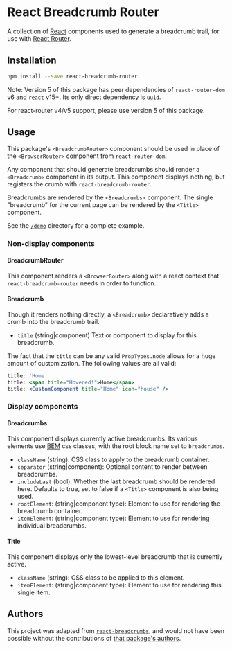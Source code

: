 # React Breadcrumb Router

A collection of [React][1] components used to generate a breadcrumb trail, for use with [React Router][2].

## Installation

```sh
npm install --save react-breadcrumb-router
```

Note: Version 5 of this package has peer dependencies of `react-router-dom` v6 and `react` v15+.
Its only direct dependency is `uuid`.

For react-router v4/v5 support, please use version 5 of this package.

## Usage

This package's `<BreadcrumbRouter>` component should be used in place of the
`<BrowserRouter>` component from `react-router-dom`.

Any component that should generate breadcrumbs should render a `<Breadcrumb>` component in its
output. This component displays nothing, but registers the crumb with `react-breadcrumb-router`.

Breadcrumbs are rendered by the `<Breadcrumbs>` component. The single "breadcrumb"
for the current page can be rendered by the `<Title>` component.

See the [`/demo`][3] directory for a complete example.

### Non-display components

#### BreadcrumbRouter

This component renders a `<BrowserRouter>` along with a react context that
`react-breadcrumb-router` needs in order to function.

#### Breadcrumb

Though it renders nothing directly, a `<Breadcrumb>` declaratively adds a crumb into the breadcrumb trail.

- `title` (string|component) Text or component to display for this breadcrumb.

The fact that the `title` can be any valid `PropTypes.node` allows for a huge
amount of customization. The following values are all valid:

``` jsx
title: 'Home'
title: <span title="Hovered!">Home</span>
title: <CustomComponent title="Home" icon="house" />
```

### Display components

#### Breadcrumbs

This component displays currently active breadcrumbs. Its various elements use [BEM][6] css classes,
with the root block name set to `breadcrumbs`.

- `className` (string): CSS class to apply to the breadcrumb container.
- `separator` (string|component): Optional content to render between breadcrumbs.
- `includeLast` (bool): Whether the last breadcrumb should be rendered here. Defaults to true, set to false if a `<Title>` component is also being used.
- `rootElement`: (string|component type): Element to use for rendering the breadcrumb container.
- `itemElement`: (string|component type): Element to use for rendering individual breadcrumbs.
  
#### Title

This component displays only the lowest-level breadcrumb that is currently active.

- `className` (string): CSS class to be applied to this element.
- `itemElement`: (string|component type): Element to use for rendering this single item.

## Authors

This project was adapted from [`react-breadcrumbs`][4], and would not have been possible without the contributions of [that package's authors][5].

[1]: https://facebook.github.io/react
[2]: https://github.com/rackt/react-router
[3]: https://github.com/FTWinston/react-breadcrumb-router/tree/master/demo
[4]: https://github.com/svenanders/react-breadcrumbs
[5]: https://github.com/svenanders/react-breadcrumbs/tree/master/AUTHORS
[6]: http://getbem.com/
